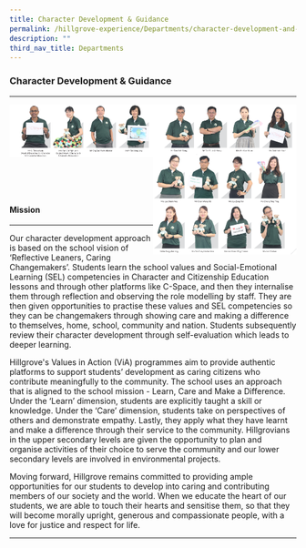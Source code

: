 ```yaml
---
title: Character Development & Guidance
permalink: /hillgrove-experience/Departments/character-development-and-guidance/
description: ""
third_nav_title: Departments
---
```

### **Character Development & Guidance**

----------------------------------------------------------------

<img src="/images/cdg%201.png" 
     style="width:50%" align=left>
<img src="/images/cdg%202.png" 
     style="width:50%" align=right>
<br><br><br><br>		 
<img src="/images/cdg%203.png" 
     style="width:50%" align=left>
<img src="/images/cdg%204.png" 
     style="width:50%" align=right>		 
		 
----------------------------------------------------------------
<br><br>
#### **Mission**

----------------------------------------------------------------
Our character development approach is based on the school vision of ‘Reflective Leaners, Caring Changemakers’. Students learn the school values and Social-Emotional Learning (SEL) competencies in Character and Citizenship Education lessons and through other platforms like C-Space, and then they internalise them through reflection and observing the role modelling by staff. They are then given opportunities to practise these values and SEL competencies so they can be changemakers through showing care and making a difference to themselves, home, school, community and nation. Students subsequently review their character development through self-evaluation which leads to deeper learning.

Hillgrove's Values in Action (ViA) programmes aim to provide authentic platforms to support students’ development as caring citizens who contribute meaningfully to the community. The school uses an approach that is aligned to the school mission - Learn, Care and Make a Difference. Under the ‘Learn’ dimension, students are explicitly taught a skill or knowledge. Under the ‘Care’ dimension, students take on perspectives of others and demonstrate empathy. Lastly, they apply what they have learnt and make a difference through their service to the community. Hillgrovians in the upper secondary levels are given the opportunity to plan and organise activities of their choice to serve the community and our lower secondary levels are involved in environmental projects.

Moving forward, Hillgrove remains committed to providing ample opportunities for our students to develop into caring and contributing members of our society and the world. When we educate the heart of our students, we are able to touch their hearts and sensitise them, so that they will become morally upright, generous and compassionate people, with a love for justice and respect for life.

----------------------------------------------------------------